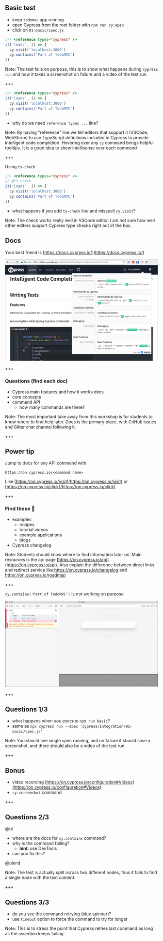 ## Basic test

- keep `todomvc` app running
- open Cypress from the root folder with `npm run cy:open`
- click on `01-basic/spec.js`

```js
/// <reference types="cypress" />
it('loads', () => {
  cy.visit('localhost:3000')
  cy.contains('Part of TodoMVC')
})
```

Note:
The test fails on purpose, this is to show what happens during `cypress run` and how it takes a screenshot on failure and a video of the test run.

+++

```javascript
/// <reference types="cypress" />
it('loads', () => {
  cy.visit('localhost:3000')
  cy.contains('Part of TodoMVC')
})
```

- why do we need `reference types ...` line?

Note:
By having "reference" line we tell editors that support it (VSCode, WebStorm) to use TypeScript definitions included in Cypress to provide intelligent code completion. Hovering over any `cy` command brings helpful tooltips. It is a good idea to show intellisense over each command

+++

Using `ts-check`

```javascript
/// <reference types="cypress" />
// @ts-check
it('loads', () => {
  cy.visit('localhost:3000')
  cy.contains('Part of TodoMVC')
})
```

- what happens if you add `ts-check` line and misspell `cy.visit`?

Note:
The check works really well in VSCode editor. I am not sure how well other editors support Cypress type checks right out of the box.

## Docs

Your best friend is [https://docs.cypress.io/](https://docs.cypress.io/)

![Doc search](img/docs-search.png)

+++

### Questions (find each doc)

- Cypress main features and how it works docs
- core concepts
- command API
  - how many commands are there?

Note:
The most important take away from this workshop is for students to know where to find help later. Docs is the primary place, with GitHub issues and Gitter chat channel following it.

+++

## Power tip

Jump to docs for any API command with

```text
https://on.cypress.io/<command name>
```

Like [https://on.cypress.io/visit](https://on.cypress.io/visit) or [https://on.cypress.io/click](https://on.cypress.io/click)

+++

### Find these 🔎

- examples
  - recipes
  - tutorial videos
  - example applications
  - blogs
- Cypress changelog

Note:
Students should know where to find information later on. Main resources is the api page [https://on.cypress.io/api](https://on.cypress.io/api). Also explain the difference between direct links and redirect service like https://on.cypress.io/changelog and https://on.cypress.io/roadmap

+++

`cy.contains('Part of TodoMVC')` is not working on purpose

![Fails to find text](img/fails-to-find-text.png)

+++

## Questions 1/3

- what happens when you execute `npm run basic`?
- same as `npx cypress run --spec 'cypress/integration/01-basic/spec.js'`

Note:
You should see single spec running, and on failure it should save a screenshot, and there should also be a video of the test run.

+++

## Bonus

- video recording [https://on.cypress.io/configuration#Videos](https://on.cypress.io/configuration#Videos)
- `cy.screenshot` command

+++

## Questions 2/3

@ul

- where are the docs for `cy.contains` command?
- why is the command failing?
  - **hint**: use DevTools
- can you fix this?

@ulend

Note:
The text is actually split across two different nodes, thus it fails to find a single node with the text content.

+++

## Questions 3/3

- do you see the command retrying (blue spinner)?
- use `timeout` option to force the command to try for longer

Note:
This is to stress the point that Cypress retries last command as long as the assertion keeps failing.
